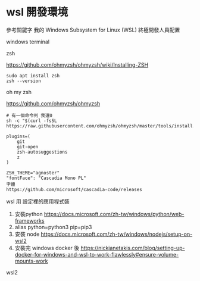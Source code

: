 # wsl 開發環境

參考關鍵字 
我的 Windows Subsystem for Linux (WSL) 終極開發人員配置  

windows terminal

zsh

https://github.com/ohmyzsh/ohmyzsh/wiki/Installing-ZSH

```shell=
sudo apt install zsh
zsh --version
```

oh my zsh

https://github.com/ohmyzsh/ohmyzsh

```shell=
# 有一個命令列 我選0
sh -c "$(curl -fsSL 
https://raw.githubusercontent.com/ohmyzsh/ohmyzsh/master/tools/install.sh)"
```

```
plugins=(
    git
    git-open
    zsh-autosuggestions
    z
)

ZSH_THEME="agnoster"
"fontFace": "Cascadia Mono PL"
字體
https://github.com/microsoft/cascadia-code/releases
```

wsl 用 設定裡的應用程式裝
1. 安裝python 
    https://docs.microsoft.com/zh-tw/windows/python/web-frameworks
2. alias python=python3 pip=pip3 
3. 安裝 node 
    https://docs.microsoft.com/zh-tw/windows/nodejs/setup-on-wsl2
4. 安裝完 windows docker 後 
 https://nickjanetakis.com/blog/setting-up-docker-for-windows-and-wsl-to-work-flawlessly#ensure-volume-mounts-work
 
 wsl2